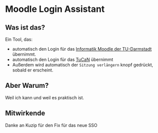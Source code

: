# Moodle Login Assistant
## Was ist das?
Ein Tool, das:
- automatisch den Login für das [Informatik Moodle der TU-Darmstadt](https://moodle.informatik.tu-darmstadt.de/) übernimmt.
- automatisch den Login für das [TuCaN](https://www.tucan.tu-darmstadt.de/) übernimmt
- Außerdem wird automatisch der `Sitzung verlängern` knopf gedrückt, sobald er erscheint.
## Aber Warum?
Weil ich kann und weil es praktisch ist.

## Mitwirkende
Danke an Kuzip für den Fix für das neue SSO